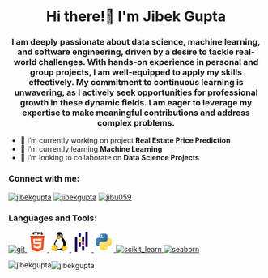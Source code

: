 <h1 align="center">Hi there!👋 I'm Jibek Gupta</h1>
<h3 align="center">I am deeply passionate about data science, machine learning, and software engineering, driven by a desire to tackle real-world challenges. With hands-on experience in personal and group projects, I am well-equipped to apply my skills effectively. My commitment to continuous learning is unwavering, as I actively seek opportunities for professional growth in these dynamic fields. I am eager to leverage my expertise to make meaningful contributions and address complex problems.</h3>



- 🌱 I’m currently working on project **Real Estate Price Prediction**
- 🌱 I’m currently learning **Machine Learning**
- 👯 I’m looking to collaborate on **Data Science Projects**

<h3 align="left">Connect with me:</h3>
<p align="left">
<a href="https://linkedin.com/in/jibekgupta" target="blank"><img align="center" src="https://raw.githubusercontent.com/rahuldkjain/github-profile-readme-generator/master/src/images/icons/Social/linked-in-alt.svg" alt="jibekgupta" height="30" width="40" /></a>
<a href="https://kaggle.com/jibekgupta" target="blank"><img align="center" src="https://raw.githubusercontent.com/rahuldkjain/github-profile-readme-generator/master/src/images/icons/Social/kaggle.svg" alt="jibekgupta" height="30" width="40" /></a>
<a href="https://www.leetcode.com/jibu059" target="blank"><img align="center" src="https://raw.githubusercontent.com/rahuldkjain/github-profile-readme-generator/master/src/images/icons/Social/leet-code.svg" alt="jibu059" height="30" width="40" /></a>
</p>

<h3 align="left">Languages and Tools:</h3>
<p align="left"> <a href="https://git-scm.com/" target="_blank" rel="noreferrer"> <img src="https://www.vectorlogo.zone/logos/git-scm/git-scm-icon.svg" alt="git" width="40" height="40"/> </a> <a href="https://www.w3.org/html/" target="_blank" rel="noreferrer"> <img src="https://raw.githubusercontent.com/devicons/devicon/master/icons/html5/html5-original-wordmark.svg" alt="html5" width="40" height="40"/> </a> <a href="https://www.linux.org/" target="_blank" rel="noreferrer"> <img src="https://raw.githubusercontent.com/devicons/devicon/master/icons/linux/linux-original.svg" alt="linux" width="40" height="40"/> </a> <a href="https://pandas.pydata.org/" target="_blank" rel="noreferrer"> <img src="https://raw.githubusercontent.com/devicons/devicon/2ae2a900d2f041da66e950e4d48052658d850630/icons/pandas/pandas-original.svg" alt="pandas" width="40" height="40"/> </a> <a href="https://www.python.org" target="_blank" rel="noreferrer"> <img src="https://raw.githubusercontent.com/devicons/devicon/master/icons/python/python-original.svg" alt="python" width="40" height="40"/> </a> <a href="https://scikit-learn.org/" target="_blank" rel="noreferrer"> <img src="https://upload.wikimedia.org/wikipedia/commons/0/05/Scikit_learn_logo_small.svg" alt="scikit_learn" width="40" height="40"/> </a> <a href="https://seaborn.pydata.org/" target="_blank" rel="noreferrer"> <img src="https://seaborn.pydata.org/_images/logo-mark-lightbg.svg" alt="seaborn" width="40" height="40"/> </a> </p>

<p><img align="left" src="https://github-readme-stats.vercel.app/api/top-langs?username=jibekgupta&show_icons=true&locale=en&layout=compact" alt="jibekgupta" /></p>



<p><img align="center" src="https://github-readme-streak-stats.herokuapp.com/?user=jibekgupta&" alt="jibekgupta" /></p>
